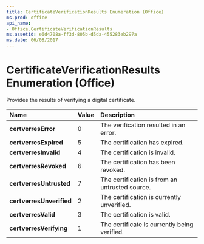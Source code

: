 ```yaml
---
title: CertificateVerificationResults Enumeration (Office)
ms.prod: office
api_name:
- Office.CertificateVerificationResults
ms.assetid: e6d4708a-ff3d-805b-d5da-455283eb297a
ms.date: 06/08/2017
---
```



# CertificateVerificationResults Enumeration (Office)

Provides the results of verifying a digital certificate.



|Name|Value|Description|
|:-----|:-----|:-----|
|**certverresError**|0|The verification resulted in an error.|
|**certverresExpired**|5|The certification has expired.|
|**certverresInvalid**|4|The certification is invalid.|
|**certverresRevoked**|6|The certification has been revoked.|
|**certverresUntrusted**|7|The certification is from an untrusted source.|
|**certverresUnverified**|2|The certification is currently unverified.|
|**certverresValid**|3|The certification is valid.|
|**certverresVerifying**|1|The certificate is currently being verified.|

